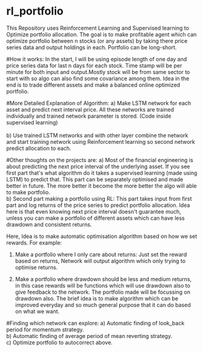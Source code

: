 # rl_portfolio
This Repository uses Reinforcement Learning and Supervised learning to Optimize portfolio allocation. The goal is to make profitable agent which can optimize portfolio between n stocks (or any assets) by taking there price series data and output holdings in each. Portfolio can be long-short. 

#How it works:
In the start, I will be using episode length of one day and price series data for last n days for each stock. Time stamp will be per minute for both input and output.Mostly stock will be from same sector to start with so algo can also find some covariance among them. Idea in the end is to trade different assets and make a balanced online optimized portfolio.

#More Detailed Explanation of Algorithm:
a) Make LSTM network for each asset and predict next interval price. All these networks are trained individually and trained network parameter is stored. (Code inside supervised learning) <br>  
b) Use trained LSTM networks and with other layer combine the network and start training network using Reinforcement learning so second network predict allocation to each. 

#Other thoughts on the projects are:
a) Most of the financial engineering is about predicting the next price interval of the underlying asset. If you see first part that's what algorithm do it takes a supervised learning (made using LSTM) to predict that. This part can be separately optimised and made better in future. The more better it become the more better the algo will able to make portfolio. 
<br>
b) Second part making a portfolio using RL: This part takes input from first part and log returns of the price series to predict portfolio allocation. Idea here is that even knowing next price interval doesn't guarantee much, unless you can make a portfolio of different assets which can have less drawdown and consistent returns. <br>

Here, Idea is to make automatic optimisation algorithm based on how we set rewards. For example:<br>

1) Make a portfolio where I only care about returns: Just set the reward based on returns, Network will output algorithm which only trying to optimise returns.<br>
  
2) Make a portfolio where drawdown should be less and medium returns, in this case rewards will be functions which will use drawdown also to give feedback to the network. The portfolio made will be focussing on drawdown also.  The brief idea is to make algorithm which can be improved everyday and so much general purpose that it can do based on what we want.<br>

#Finding which network can explore:
a) Automatic finding of look_back period for momentum strategy.<br>
b) Automatic finding of average period of mean reverting strategy.<br>
c) Optimize portfolio to autocorrect above.<br>

